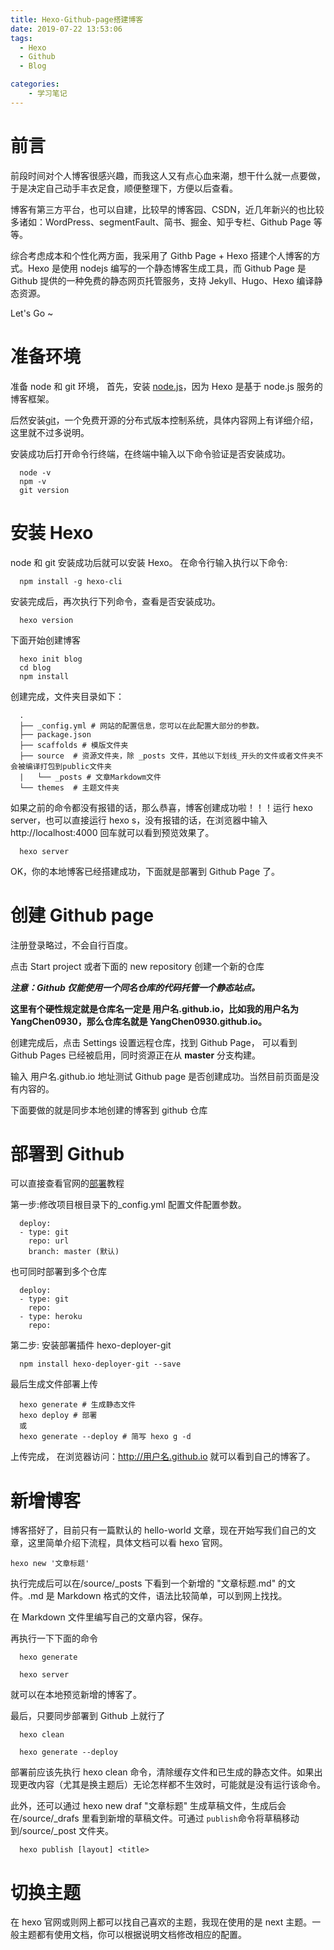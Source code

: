 ```yaml
---
title: Hexo-Github-page搭建博客
date: 2019-07-22 13:53:06
tags:
  - Hexo
  - Github
  - Blog

categories:
    - 学习笔记
---
```


# 前言

前段时间对个人博客很感兴趣，而我这人又有点心血来潮，想干什么就一点要做，于是决定自己动手丰衣足食，顺便整理下，方便以后查看。

博客有第三方平台，也可以自建，比较早的博客园、CSDN，近几年新兴的也比较多诸如：WordPress、segmentFault、简书、掘金、知乎专栏、Github Page 等等。

综合考虑成本和个性化两方面，我采用了 Githb Page + Hexo 搭建个人博客的方式。Hexo 是使用 nodejs 编写的一个静态博客生成工具，而 Github Page 是 Github 提供的一种免费的静态网页托管服务，支持 Jekyll、Hugo、Hexo 编译静态资源。

Let's Go ~

# 准备环境

准备 node 和 git 环境，
首先，安装 [node.js]("https://nodejs.org/en/")，因为 Hexo 是基于 node.js 服务的博客框架。

后然安装[git]("https://git-scm.com/")，一个免费开源的分布式版本控制系统，具体内容网上有详细介绍，这里就不过多说明。

安装成功后打开命令行终端，在终端中输入以下命令验证是否安装成功。

```
  node -v
  npm -v
  git version
```

<!-- more -->

# 安装 Hexo

node 和 git 安装成功后就可以安装 Hexo。
在命令行输入执行以下命令:

```
  npm install -g hexo-cli
```

安装完成后，再次执行下列命令，查看是否安装成功。

```
  hexo version
```

下面开始创建博客

```
  hexo init blog
  cd blog
  npm install
```

创建完成，文件夹目录如下：

```
  .
  ├── _config.yml # 网站的配置信息，您可以在此配置大部分的参数。
  ├── package.json
  ├── scaffolds # 模版文件夹
  ├── source  # 资源文件夹，除 _posts 文件，其他以下划线_开头的文件或者文件夹不会被编译打包到public文件夹
  |   └── _posts # 文章Markdowm文件
  └── themes  # 主题文件夹
```

如果之前的命令都没有报错的话，那么恭喜，博客创建成功啦！！！运行 hexo server，也可以直接运行 hexo s，没有报错的话，在浏览器中输入 http://localhost:4000 回车就可以看到预览效果了。

```
  hexo server
```

OK，你的本地博客已经搭建成功，下面就是部署到 Github Page 了。

# 创建 Github page

注册登录略过，不会自行百度。

点击 Start project 或者下面的 new repository 创建一个新的仓库

**_注意：Github 仅能使用一个同名仓库的代码托管一个静态站点。_**

**这里有个硬性规定就是仓库名一定是 用户名.github.io，比如我的用户名为 YangChen0930，那么仓库名就是 YangChen0930.github.io。**

创建完成后，点击 Settings 设置远程仓库，找到 Github Page， 可以看到 Github Pages 已经被启用，同时资源正在从 **master** 分支构建。

输入 用户名.github.io 地址测试 Github page 是否创建成功。当然目前页面是没有内容的。

下面要做的就是同步本地创建的博客到 github 仓库

# 部署到 Github

可以直接查看官网的[部署]("https://hexo.io/zh-cn/docs/deployment")教程

第一步:修改项目根目录下的\_config.yml 配置文件配置参数。

```
  deploy:
  - type: git
    repo: url
    branch: master (默认)
```

也可同时部署到多个仓库

```
  deploy:
  - type: git
    repo:
  - type: heroku
    repo:
```

第二步: 安装部署插件 hexo-deployer-git

```
  npm install hexo-deployer-git --save
```

最后生成文件部署上传

```
  hexo generate # 生成静态文件
  hexo deploy # 部署
  或
  hexo generate --deploy # 简写 hexo g -d
```

上传完成， 在浏览器访问：http://用户名.github.io 就可以看到自己的博客了。

# 新增博客

博客搭好了，目前只有一篇默认的 hello-world 文章，现在开始写我们自己的文章，这里简单介绍下流程，具体文档可以看 hexo 官网。

```
hexo new '文章标题'
```

执行完成后可以在/source/\_posts 下看到一个新增的 "文章标题.md" 的文件。.md 是 Markdown 格式的文件，语法比较简单，可以到网上找找。

在 Markdown 文件里编写自己的文章内容，保存。

再执行一下下面的命令

```
  hexo generate
```

```
  hexo server
```

就可以在本地预览新增的博客了。

最后，只要同步部署到 Github 上就行了

```
  hexo clean
```

```
  hexo generate --deploy
```

部署前应该先执行 hexo clean 命令，清除缓存文件和已生成的静态文件。如果出现更改内容（尤其是换主题后）无论怎样都不生效时，可能就是没有运行该命令。

此外，还可以通过 hexo new draf "文章标题" 生成草稿文件，生成后会在/source/\_drafs 里看到新增的草稿文件。可通过 `publish`命令将草稿移动到/source/\_post 文件夹。

```
  hexo publish [layout] <title>
```

# 切换主题

在 hexo 官网或则网上都可以找自己喜欢的主题，我现在使用的是 next 主题。一般主题都有使用文档，你可以根据说明文档修改相应的配置。
